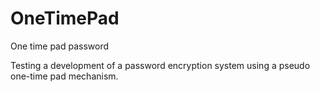 # OneTimePad
One time pad password

Testing a development of a password encryption system using a pseudo one-time pad mechanism.  
